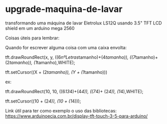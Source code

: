 # upgrade-maquina-de-lavar
transformando uma máquina de lavar Eletrolux LS12Q usando 3.5" TFT LCD shield em um arduino mega 2560

Coisas úteis para lembrar:

Quando for escrever alguma coisa com uma caixa envolta:

  tft.drawRoundRect(x, y, ((6*nºLetras*tamanho)+(4*tamanho)), ((7*tamanho)+ (2*tamanho)), (1*tamanho),WHITE);
 
 tft.setCursor((X + (2*tamanho)), (Y + (1*tamanho)))

ex:
 
 tft.drawRoundRect(10, 10, ((6*13*4)+(4*4)), ((7*4)+ (2*4)), (1*4),WHITE);
 
 tft.setCursor((10 + (2*4)), (10 + (1*4)));
 
Link útil para ter como exemplo o uso das bibliotecas:
https://www.arduinoecia.com.br/display-tft-touch-3-5-para-arduino/
